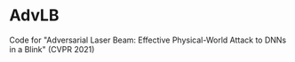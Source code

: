 # AdvLB
Code for "Adversarial Laser Beam: Effective Physical-World Attack to DNNs in a Blink" (CVPR 2021)
